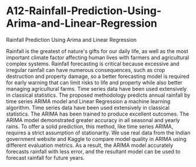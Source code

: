 # A12-Rainfall-Prediction-Using-Arima-and-Linear-Regression
Rainfall Prediction Using Arima and Linear Regression

Rainfall is the greatest of nature's gifts for our daily life, as well as the most important climate factor affecting human lives with farmers and agricultural complex systems. Rainfall forecasting is critical because excessive and irregular rainfall can have numerous consequences, such as crop destruction and property damage, so a better forecasting model is required for early warning that can limit risks to life and property while also better managing agricultural farms. Time series data have been used extensively in classical statistics. The proposed methodology predicts annual rainfall by time series ARIMA model and Linear Regression a machine learning algorithm. Time series data have been used extensively in classical statistics. The ARIMA has been trained to produce excellent outcomes. The ARIMA model demonstrated greater accuracy in all seasonal and yearly rains. To offer a solid prediction, this method, like time series ARIMA, requires a strict assumption of stationarity. We use real data from the Indian government website and Kaggle to compare model quality in ARIMA using different evaluation metrics. As a result, the ARIMA model accurately forecasts rainfall with less error, and the resultant model can be used to forecast rainfall for future years.
